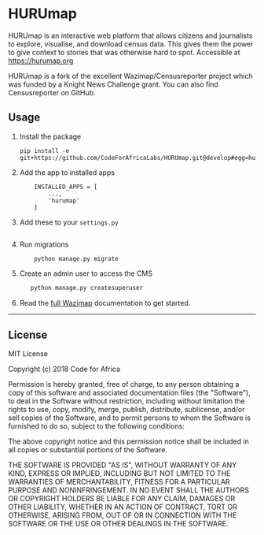 # HURUmap
HURUmap is an interactive web platform that allows citizens and journalists to explore, visualise, and download census data. This gives them the power to give context to stories that was otherwise hard to spot. Accessible at https://hurumap.org

HURUmap is a fork of the excellent Wazimap/Censusreporter project which was funded by a Knight News Challenge grant. You can also find Censusreporter on GitHub.

## Usage

1. Install the package

    ```
    pip install -e git+https://github.com/CodeForAfricaLabs/HURUmap.git@develop#egg=hurumap

    ```

2. Add the app to installed apps

    ```
        INSTALLED_APPS = [
            ...,
            'hurumap'
        ]
    ```
3. Add these to your `settings.py`
    ```

    ```

4. Run migrations
    ```
        python manage.py migrate
    ```
5. Create an admin user to access the CMS
    ```python
       python manage.py createsuperuser
    ```
 

6. Read the [full Wazimap](http://wazimap.readthedocs.org/en/latest/) documentation to get started.

---

## License

MIT License

Copyright (c) 2018 Code for Africa

Permission is hereby granted, free of charge, to any person obtaining a copy
of this software and associated documentation files (the "Software"), to deal
in the Software without restriction, including without limitation the rights
to use, copy, modify, merge, publish, distribute, sublicense, and/or sell
copies of the Software, and to permit persons to whom the Software is
furnished to do so, subject to the following conditions:

The above copyright notice and this permission notice shall be included in all
copies or substantial portions of the Software.

THE SOFTWARE IS PROVIDED "AS IS", WITHOUT WARRANTY OF ANY KIND, EXPRESS OR
IMPLIED, INCLUDING BUT NOT LIMITED TO THE WARRANTIES OF MERCHANTABILITY,
FITNESS FOR A PARTICULAR PURPOSE AND NONINFRINGEMENT. IN NO EVENT SHALL THE
AUTHORS OR COPYRIGHT HOLDERS BE LIABLE FOR ANY CLAIM, DAMAGES OR OTHER
LIABILITY, WHETHER IN AN ACTION OF CONTRACT, TORT OR OTHERWISE, ARISING FROM,
OUT OF OR IN CONNECTION WITH THE SOFTWARE OR THE USE OR OTHER DEALINGS IN THE
SOFTWARE.
